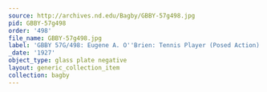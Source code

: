 ```yaml
---
source: http://archives.nd.edu/Bagby/GBBY-57g498.jpg
pid: GBBY-57g498
order: '498'
file_name: GBBY-57g498.jpg
label: 'GBBY 57G/498: Eugene A. O''Brien: Tennis Player (Posed Action) - 1927'
_date: '1927'
object_type: glass plate negative
layout: generic_collection_item
collection: bagby
---
```

